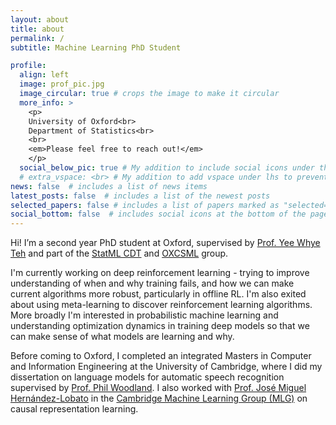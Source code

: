 ```yaml
---
layout: about
title: about
permalink: /
subtitle: Machine Learning PhD Student

profile:
  align: left
  image: prof_pic.jpg
  image_circular: true # crops the image to make it circular
  more_info: >
    <p>
    University of Oxford<br>
    Department of Statistics<br>
    <br>
    <em>Please feel free to reach out!</em>
    </p>
  social_below_pic: true # My addition to include social icons under the profile picture
  # extra_vspace: <br> # My addition to add vspace under lhs to prevent rhs flowing over
news: false  # includes a list of news items
latest_posts: false  # includes a list of the newest posts
selected_papers: false # includes a list of papers marked as "selected={true}"
social_bottom: false  # includes social icons at the bottom of the page
---
```


Hi! I’m a second year PhD student at Oxford, supervised by [Prof. Yee Whye Teh](https://www.stats.ox.ac.uk/~teh/) and part of the [StatML CDT](https://statml.io/) and [OXCSML](https://csml.stats.ox.ac.uk/) group.

I'm currently working on deep reinforcement learning - trying to improve understanding of when and why training fails, and how we can make current algorithms more robust, particularly in offline RL. I'm also exited about using meta-learning to discover reinforcement learning algorithms. More broadly I'm interested in probabilistic machine learning and understanding optimization dynamics in training deep models so that we can make sense of what models are learning and why.

Before coming to Oxford, I completed an integrated Masters in Computer and Information Engineering at the University of Cambridge, where I did my dissertation on language models for automatic speech recognition supervised by [Prof. Phil Woodland](http://www.eng.cam.ac.uk/profiles/pw117). I also worked with [Prof. José Miguel Hernández-Lobato](https://jmhl.org/) in the [Cambridge Machine Learning Group (MLG)](https://mlg.eng.cam.ac.uk/people/) on causal representation learning.





